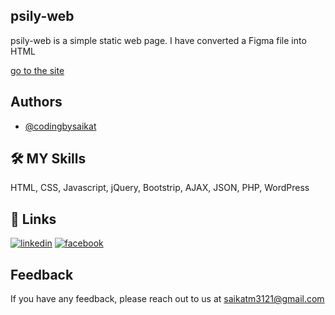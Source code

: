 ## psily-web
psily-web is a simple static web page. I have converted a Figma file into HTML

[go to the  site](https://awesomeopensource.com/project/elangosundar/awesome-README-templates)
## Authors
- [@codingbysaikat](https://www.github.com/codingbysaikat)
## 🛠 MY Skills
 HTML, CSS, Javascript, jQuery, Bootstrip, AJAX, JSON, PHP, WordPress
## 🔗 Links
[![linkedin](https://img.shields.io/badge/linkedin-0A66C2?style=for-the-badge&logo=linkedin&logoColor=white)](https://www.linkedin.com//in/saikat-mondal-379225195/)
[![facebook](https://img.shields.io/badge/facebook-1DA1F2?style=for-the-badge&logo=facebook&logoColor=white)](https://www.facebook.com/bdsm121)
## Feedback
If you have any feedback, please reach out to us at saikatm3121@gmail.com
